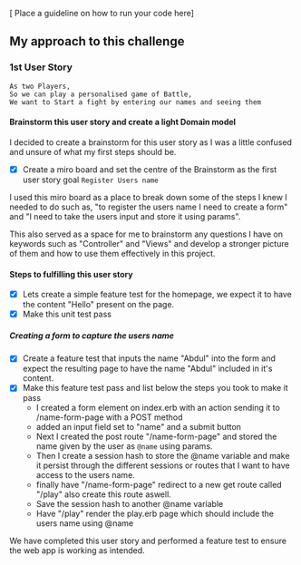 [ Place a guideline on how to run your code here]

## My approach to this challenge

### 1st User Story
```
As two Players,
So we can play a personalised game of Battle,
We want to Start a fight by entering our names and seeing them
```

#### Brainstorm this user story and create a light Domain model
I decided to create a brainstorm for this user story as I was a little confused and unsure of what my first steps should be.

- [x] Create a miro board and set the centre of the Brainstorm as the first user story goal ``Register Users name``

I used this miro board as a place to break down some of the steps I knew I needed to do such as, "to register the users name I need to create a form" and "I need to take the users input and store it using params". 

This also served as a space for me to brainstorm any questions I have on keywords such as "Controller" and "Views" and develop a stronger picture of them and how to use them effectively in this project.

#### Steps to fulfilling this user story

- [x] Lets create a simple feature test for the homepage, we expect it to have the content "Hello" present on the page.
- [x] Make this unit test pass

##### Creating a form to capture the users name
- [x] Create a feature test that inputs the name "Abdul" into the form and expect the resulting page to have the name "Abdul" included in it's content.
- [x] Make this feature test pass and list below the steps you took to make it pass
  * I created a form element on index.erb with an action sending it to /name-form-page with a POST method
  * added an input field set to "name" and a submit button
  * Next I created the post route "/name-form-page" and stored the name given by the user as ``@name`` using params. 
  * Then I create a session hash to store the @name variable and make it persist through the different sessions or routes that I want to have access to the users name.
  * finally have "/name-form-page" redirect to a new get route called "/play" also create this route aswell.
  * Save the session hash to another @name variable
  * Have "/play" render the play.erb page which should include the users name using @name

We have completed this user story and performed a feature test to ensure the web app is working as intended.